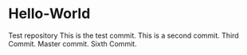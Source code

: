 # Hello-World
Test repository
This is the test commit.
This is a second commit.
Third Commit.
Master commit.
Sixth Commit.
